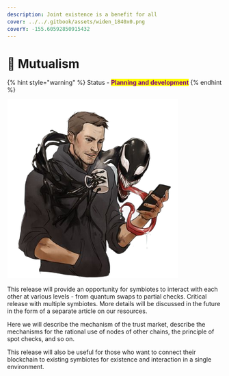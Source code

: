 ```yaml
---
description: Joint existence is a benefit for all
cover: ../../.gitbook/assets/widen_1840x0.png
coverY: -155.60592850915432
---
```


# 🐲 Mutualism

{% hint style="warning" %}
Status - <mark style="color:purple;">**Planning and development**</mark>
{% endhint %}

![](<../../.gitbook/assets/image (5) (1).png>)

This release will provide an opportunity for symbiotes to interact with each other at various levels - from quantum swaps to partial checks. Critical release with multiple symbiotes. More details will be discussed in the future in the form of a separate article on our resources.

Here we will describe the mechanism of the trust market, describe the mechanisms for the rational use of nodes of other chains, the principle of spot checks, and so on.

This release will also be useful for those who want to connect their blockchain to existing symbiotes for existence and interaction in a single environment.
